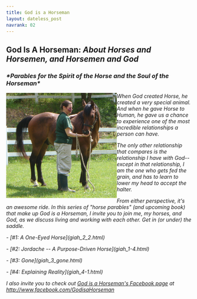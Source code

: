 ```yaml
---
title: God is a Horseman
layout: dateless_post
navrank: 02
---
```


<h2>God Is A Horseman: <i>About Horses and Horsemen, and Horsemen and God<i/></h2>
<h3>*Parables for the Spirit of the Horse and the Soul of the Horseman*</h3/>

<img style="float: left;" alt="Me petting Curly" src="/images/P1010530.JPG" width="300px"/>

When God created Horse, he created a very special animal.  And when he gave Horse to Human, he gave us a chance to experience one of the most incredible relationships a person can have.

The only other relationship that compares is the relationship I have with God--except in that relationship, *I* am the one who gets fed the grain, and has to learn to lower my head to accept the halter.

From either perspective, it's an awesome ride.  In this series of "horse parables" (and upcoming book) that make up *God is a Horseman,* I invite you to join me, my horses, and God, as we discuss living and working with each other.  Get in (or under) the saddle.


<p class="nofloat"> </p> - [#1: A One-Eyed Horse](giah_2_2.html)
<p class="nofloat"> </p> - [#2: Jordache -- A Purpose-Driven Horse](giah_1-4.html)
<p class="nofloat"> </p> - [#3: Gone](giah_3_gone.html)
<p class="nofloat"> </p> - [#4: Explaining Reality](giah_4-1.html)

I also invite you to check out [*God is a Horseman's* Facebook page](http://www.facebook.com/GodisaHorseman) at http://www.facebook.com/GodisaHorseman


<script type="text/javascript">
 /* * * CONFIGURATION VARIABLES: EDIT BEFORE PASTING INTO YOUR WEBPAGE * * */
 var disqus_shortname = 'wwwhalledevlincom'; // required: replace example with your forum shortname

 /* * * DON'T EDIT BELOW THIS LINE * * */
 (function () {
 var s = document.createElement('script'); s.async = true;
 s.type = 'text/javascript';
 s.src = '//' + disqus_shortname + '.disqus.com/count.js';
 (document.getElementsByTagName('HEAD')[0] || document.getElementsByTagName('BODY')[0]).appendChild(s);
 }());
 </script> 
